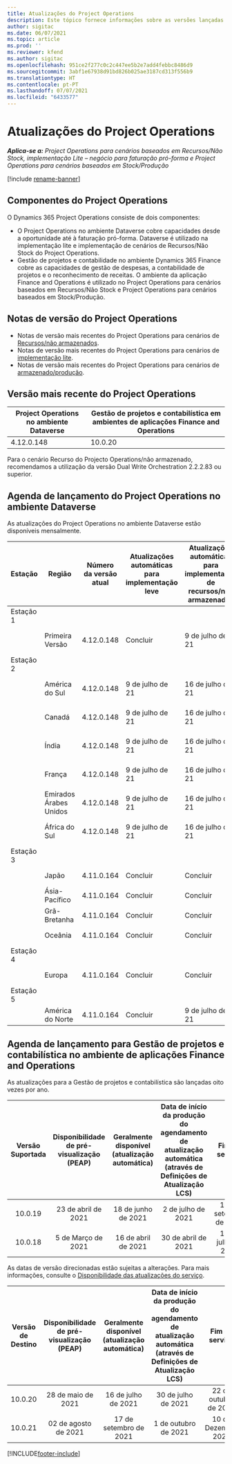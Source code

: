 ```yaml
---
title: Atualizações do Project Operations
description: Este tópico fornece informações sobre as versões lançadas do Dynamics 365 Project Operations.
author: sigitac
ms.date: 06/07/2021
ms.topic: article
ms.prod: ''
ms.reviewer: kfend
ms.author: sigitac
ms.openlocfilehash: 951ce2f277c0c2c447ee5b2e7add4febbc8486d9
ms.sourcegitcommit: 3abf1e67938d91bd826b025ae3187cd313f556b9
ms.translationtype: HT
ms.contentlocale: pt-PT
ms.lasthandoff: 07/07/2021
ms.locfileid: "6433577"
---
```

# <a name="project-operations-updates"></a>Atualizações do Project Operations

_**Aplica-se a:** Project Operations para cenários baseados em Recursos/Não Stock, implementação Lite – negócio para faturação pró-forma e Project Operations para cenários baseados em Stock/Produção_

[!include [rename-banner](~/includes/cc-data-platform-banner.md)]

## <a name="project-operations-components"></a>Componentes do Project Operations

O Dynamics 365 Project Operations consiste de dois componentes:

- O Project Operations no ambiente Dataverse cobre capacidades desde a oportunidade até à faturação pró-forma. Dataverse é utilizado na implementação lite e implementação de cenários de Recursos/Não Stock do Project Operations.
- Gestão de projetos e contabilidade no ambiente Dynamics 365 Finance cobre as capacidades de gestão de despesas, a contabilidade de projetos e o reconhecimento de receitas. O ambiente da aplicação Finance and Operations é utilizado no Project Operations para cenários baseados em Recursos/Não Stock e Project Operations para cenários baseados em Stock/Produção.

## <a name="project-operations-release-notes"></a>Notas de versão do Project Operations
- Notas de versão mais recentes do Project Operations para cenários de [Recursos/não armazenados](whats-new-july-2021-resource-based.md).
- Notas de versão mais recentes do Project Operations para cenários de [implementação lite](../pro/whats-new/whats-new-july-2021-lite.md).
- Notas de versão mais recentes do Project Operations para cenários de [armazenado/produção](../prod-pma/whats-new/whats-new-jul-2021-stocked.md).

## <a name="project-operations-latest-version"></a>Versão mais recente do Project Operations

| Project Operations no ambiente Dataverse | Gestão de projetos e contabilística em ambientes de aplicações Finance and Operations | 
| --- | --- |
| 4.12.0.148 | 10.0.20 |

Para o cenário Recurso do Projecto Operations/não armazenado, recomendamos a utilização da versão Dual Write Orchestration 2.2.2.83 ou superior.

## <a name="release-schedule-for-project-operations-on-dataverse-environment"></a>Agenda de lançamento do Project Operations no ambiente Dataverse

As atualizações do Project Operations no ambiente Dataverse estão disponíveis mensalmente. 

| Estação | Região | Número da versão atual | Atualizações automáticas para implementação leve | Atualizações automáticas para implementação de recursos/não armazenados | Número da próxima versão | Próxima versão geralmente disponível |
|-----------|-----------------------|-----------------|--------------|---------------------|---------------------|---------------------|
| Estação 1 |   &nbsp;              |    &nbsp;       | &nbsp;       |      &nbsp;         |      &nbsp;         |      &nbsp;         |
|   &nbsp;  | Primeira Versão         |  4.12.0.148     | Concluir     | 9 de julho de 21          | TBD                 | 06 de agosto de 21        |
| Estação 2 |   &nbsp;              |    &nbsp;       | &nbsp;       |      &nbsp;         |      &nbsp;         |      &nbsp;         |
|   &nbsp;  | América do Sul         |  4.12.0.148     | 9 de julho de 21   | 16 de julho de 21          | TBD                 | 06 de agosto de 21        |
|    &nbsp; | Canadá                |  4.12.0.148     | 9 de julho de 21   | 16 de julho de 21          | TBD                 | 06 de agosto de 21        |
|   &nbsp;  | Índia                 |  4.12.0.148     | 9 de julho de 21   | 16 de julho de 21          | TBD                 | 06 de agosto de 21        |
|   &nbsp;  | França                |  4.12.0.148     | 9 de julho de 21   | 16 de julho de 21          | TBD                 | 06 de agosto de 21        |
|   &nbsp;  | Emirados Árabes Unidos  |  4.12.0.148     | 9 de julho de 21   | 16 de julho de 21          | TBD                 | 06 de agosto de 21        |
|   &nbsp;  | África do Sul          |  4.12.0.148     | 9 de julho de 21   | 16 de julho de 21          | TBD                 | 06 de agosto de 21        |
| Estação 3 |      &nbsp;           |     &nbsp;      |     &nbsp;   |      &nbsp;         |      &nbsp;         |      &nbsp;         |
|   &nbsp;  | Japão                 |  4.11.0.164     | Concluir     | Concluir            | 4.12.0.148          | 9 de julho de 21          |
|   &nbsp;  | Ásia-Pacífico          |  4.11.0.164     | Concluir     | Concluir            | 4.12.0.148          | 9 de julho de 21          |
|   &nbsp;  | Grã-Bretanha         |  4.11.0.164     | Concluir     | Concluir            | 4.12.0.148          | 9 de julho de 21          |
|   &nbsp;  | Oceânia               |  4.11.0.164     | Concluir     | Concluir            | 4.12.0.148          | 9 de julho de 21          |
| Estação 4 |     &nbsp;            |     &nbsp;      |     &nbsp;   |      &nbsp;         |      &nbsp;         |      &nbsp;         |
|   &nbsp;  | Europa                |  4.11.0.164     | Concluir     | Concluir            | 4.12.0.148          | 16 de julho de 21          |
| Estação 5 |     &nbsp;            |     &nbsp;      |     &nbsp;   |      &nbsp;         |      &nbsp;         |      &nbsp;         |
|   &nbsp;  | América do Norte         |  4.11.0.164     | Concluir     | 9 de julho de 21          | 4.12.0.148          | 23 de julho de 21          |



## <a name="release-schedule-for-project-management-and-accounting-in-the-finance-and-operations-apps-environment"></a>Agenda de lançamento para Gestão de projetos e contabilística no ambiente de aplicações Finance and Operations

As atualizações para a Gestão de projetos e contabilística são lançadas oito vezes por ano.

|          Versão Suportada          | Disponibilidade de pré-visualização (PEAP) | Geralmente disponível (atualização automática) | Data de início da produção do agendamento de atualização automática (através de Definições de Atualização LCS) |   Fim do serviço   |
|:-------------------------:|:---------------------------:|:---------------------------------:|:--------------------------------------------------------------------:|:------------------:|
|          10.0.19          |        23 de abril de 2021       |            18 de junho de 2021           |                             2 de julho de 2021                             | 17 de setembro de 2021 |
|          10.0.18          |        5 de Março de 2021        |           16 de abril de 2021          |                            30 de abril de 2021                            |    16 de julho de 2021   |


As datas de versão direcionadas estão sujeitas a alterações. Para mais informações, consulte o [Disponibilidade das atualizações do serviço](/dynamics365/fin-ops-core/fin-ops/get-started/public-preview-releases?toc=%2fdynamics365%2ffinance%2ftoc.json).

|          Versão de Destino          | Disponibilidade de pré-visualização (PEAP) | Geralmente disponível (atualização automática) | Data de início da produção do agendamento de atualização automática (através de Definições de Atualização LCS) |   Fim do serviço   |
|:-------------------------:|:---------------------------:|:---------------------------------:|:--------------------------------------------------------------------:|:------------------:|
|          10.0.20          |         28 de maio de 2021        |           16 de julho de 2021           |                             30 de julho de 2021                             |  22 de outubro de 2021  |
|          10.0.21          |         02 de agosto de 2021     |           17 de setembro de 2021      |                             1 de outubro de 2021                           |  10 de Dezembro 2021  |


[!INCLUDE[footer-include](../includes/footer-banner.md)]
